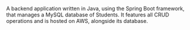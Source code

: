 A backend application written in Java, using the Spring Boot framework, that manages a MySQL database of Students.
It features all CRUD operations and is hosted on AWS, alongside its database.
